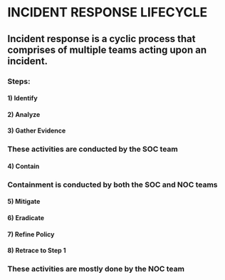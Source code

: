 # INCIDENT RESPONSE LIFECYCLE

## Incident response is a cyclic process that comprises of multiple teams acting upon an incident.

### Steps:

#### 1) Identify

#### 2) Analyze

#### 3) Gather Evidence

### These activities are conducted by the SOC team

#### 4) Contain

### Containment is conducted by both the SOC and NOC teams

#### 5) Mitigate

#### 6) Eradicate

#### 7) Refine Policy

#### 8) Retrace to Step 1

### These activities are mostly done by the NOC team
